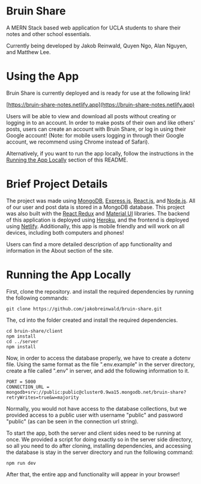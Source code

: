# Bruin Share
A MERN Stack based web application for UCLA students to share their notes and other school essentials.

Currently being developed by Jakob Reinwald, Quyen Ngo, Alan Nguyen, and Matthew Lee.

# Using the App

Bruin Share is currently deployed and is ready for use at the following link!

[https://bruin-share-notes.netlify.app](https://bruin-share-notes.netlify.app)

Users will be able to view and download all posts without creating or logging in to an account. In order to make posts of their own and like others' posts, users can create an account with Bruin Share, or log in using their Google account! (Note: for mobile users logging in through their Google account, we recommend using Chrome instead of Safari).

Alternatively, if you want to run the app locally, follow the instructions in the [Running the App Locally](#Running-the-App-Locally) section of this README.

# Brief Project Details

The project was made using [MongoDB](https://www.mongodb.com), [Express.js](https://expressjs.com), [React.js](https://reactjs.org), and [Node.js](https://nodejs.org/en/). All of our user and post data is stored in a MongoDB database. This project was also built with the [React Redux](https://react-redux.js.org) and [Material UI](https://material-ui.com) libraries. The backend of this application is deployed using [Heroku](https://dashboard.heroku.com/apps), and the frontend is deployed using [Netlify](https://www.netlify.com). Additionally, this app is mobile friendly and will work on all devices, including both computers and phones!

Users can find a more detailed description of app functionality and information in the About section of the site.

# Running the App Locally

First, clone the repository. and install the required dependencies by running the following commands:
```
git clone https://github.com/jakobreinwald/bruin-share.git
```

The, cd into the folder created and install the required dependencies.
```
cd bruin-share/client
npm install
cd ../server
npm install
```
Now, in order to access the database properly, we have to create a dotenv file. Using the same format as the file ".env.example" in the server directory, create a file called ".env" in server, and add the following information to it.
```
PORT = 5000
CONNECTION_URL = mongodb+srv://public:public@cluster0.9wa15.mongodb.net/bruin-share?retryWrites=true&w=majority
```
Normally, you would not have access to the database collections, but we provided access to a public user with username "public" and password "public" (as can be seen in the connection url string).


To start the app, both the server and client sides need to be running at once. We provided a script for doing exactly so in the server side directory, so all you need to do after cloning, installing dependencies, and accessing the database is stay in the server directory and run the following command:
```
npm run dev
```

After that, the entire app and functionality will appear in your browser!


